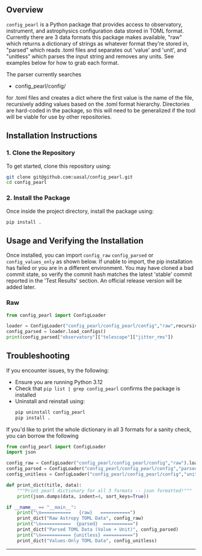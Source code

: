 ## Overview
`config_pearl` is a Python package that provides access to observatory, instrument, and astrophysics configuration data stored in TOML format. Currently there are 3 data formats this package makes available, "raw" which returns a dictionary of strings as whatever format they're stored in, "parsed" which reads .toml files and separates out 'value' and 'unit', and "unitless" which parses the input string and removes any units. See examples below for how to grab each format. 

The parser currently searches
* config_pearl/config/

for .toml files and creates a dict where the first value is the name of the file, recursively adding values based on the .toml format hierarchy. Directories are hard-coded in the package, so this will need to be generalized if the tool will be viable for use by other repositories.  

## Installation Instructions

### **1. Clone the Repository**
To get started, clone this repository using:
```sh
git clone git@github.com:uasal/config_pearl.git
cd config_pearl
```

### **2. Install the Package**
Once inside the project directory, install the package using:
```sh
pip install .
```

## Usage and Verifying the Installation
Once installed, you can import `config_raw` `config_parsed` or `config_values_only` as shown below. If unable to import, the pip installation has failed or you are in a different environment. You may have cloned a bad commit state, so verify the commit hash matches the latest 'stable' commit reported in the 'Test Results' section. An official release version will be added later. 

### Raw
```python
from config_pearl import ConfigLoader

loader = ConfigLoader("config_pearl/config_pearl/config","raw",recursive=True) #relative path from where you run the tool
config_parsed = loader.load_configs()
print(config_parsed["observatory"]["telescope"]["jitter_rms"])
```

## Troubleshooting
If you encounter issues, try the following:
- Ensure you are running Python 3.12
- Check that `pip list | grep config_pearl` confirms the package is installed
- Uninstall and reinstall using:
  ```sh
  pip uninstall config_pearl
  pip install .
  ```

If you'd like to print the whole dictionary in all 3 formats for a sanity check, you can borrow the following 
```python
from config_pearl import ConfigLoader
import json

config_raw = ConfigLoader("config_pearl/config_pearl/config","raw").load_configs() 
config_parsed = ConfigLoader("config_pearl/config_pearl/config","parsed").load_configs()
config_unitless = ConfigLoader("config_pearl/config_pearl/config","unitless").load_configs()

def print_dict(title, data):
    """Print pearl dictionary for all 3 formats -- json formatted!"""
    print(json.dumps(data, indent=4, sort_keys=True))

if __name__ == "__main__":
    print("\n===========   {raw}   ===========")
    print_dict("Raw Astropy TOML Data", config_raw)
    print("\n===========  {parsed}  ===========")
    print_dict("Parsed TOML Data (Value + Unit)", config_parsed)
    print("\n=========== {unitless} ===========")
    print_dict("Values-Only TOML Data", config_unitless)
```

---
